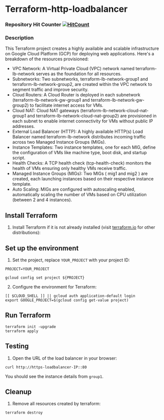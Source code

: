# Terraform-http-loadbalancer

### Repository Hit Counter [![HitCount](https://hits.dwyl.com/aleixpieres/Terraform-http-loadbalancer.svg?style=flat-square)](http://hits.dwyl.com/aleixpieres/Terraform-http-loadbalancer)


### Description
This Terraform project creates a highly available and scalable infrastructure on Google Cloud Platform (GCP) for deploying web applications. Here's a breakdown of the resources provisioned:

- VPC Network: A Virtual Private Cloud (VPC) network named terraform-lb-network serves as the foundation for all resources.
- Subnetworks: Two subnetworks, terraform-lb-network-group1 and terraform-lb-network-group2, are created within the VPC network to segment traffic and improve security.
- Cloud Routers: A Cloud Router is deployed in each subnetwork (terraform-lb-network-gw-group1 and terraform-lb-network-gw-group2) to facilitate internet access for VMs.
- Cloud NAT: Cloud NAT gateways (terraform-lb-network-cloud-nat-group1 and terraform-lb-network-cloud-nat-group2) are provisioned in each subnet to enable internet connectivity for VMs without public IP addresses.
- External Load Balancer (HTTP): A highly available HTTP(s) Load Balancer named terraform-lb-network distributes incoming traffic across two Managed Instance Groups (MIGs).
- Instance Templates: Two instance templates, one for each MIG, define the configuration of VMs like machine type, boot disk, and startup script.
- Health Checks: A TCP health check (tcp-health-check) monitors the health of VMs ensuring only healthy VMs receive traffic.
- Managed Instance Groups (MIGs): Two MIGs ( mig1 and mig2 ) are created, each launching instances based on their respective instance template.
- Auto Scaling: MIGs are configured with autoscaling enabled, automatically scaling the number of VMs based on CPU utilization (between 2 and 4 instances).

## Install Terraform

1. Install Terraform if it is not already installed (visit [terraform.io](https://terraform.io) for other distributions):

## Set up the environment

1. Set the project, replace `YOUR_PROJECT` with your project ID:

```
PROJECT=YOUR_PROJECT
```

```
gcloud config set project ${PROJECT}
```

2. Configure the environment for Terraform:

```
[[ $CLOUD_SHELL ]] || gcloud auth application-default login
export GOOGLE_PROJECT=$(gcloud config get-value project)
```

## Run Terraform

```
terraform init -upgrade
terraform apply
```

## Testing

1. Open the URL of the load balancer in your browser:

```
curl http://https-loadbalancer-IP::80
```

You should see the instance details from `group1`.

## Cleanup

1. Remove all resources created by terraform:

```
terraform destroy
```


<!-- END OF PRE-COMMIT-TERRAFORM DOCS HOOK -->
